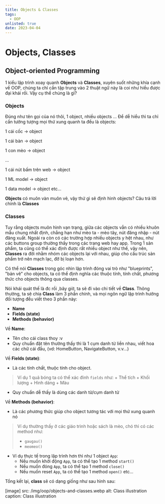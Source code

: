 ```yaml
---
title: Objects & Classes
tags:
  - OOP
unlisted: true
date: 2023-04-04
---
```


# Objects, Classes

## Object-oriented Programming

1 kiểu lập trình xoay quanh **Objects** và **Classes**, xuyên suốt những khía cạnh về OOP, chúng ta
chỉ cần tập trung vào 2 thuật ngữ này là coi như hiểu được đại khái rồi. Vậy cụ thể chúng là gì?

### Objects

Đúng như tên gọi của nó thôi, 1 object, nhiều objects ... Để dễ hiểu thì ta chỉ cần tưởng tượng mọi
thứ xung quanh ta đều là objects:

1 cái cốc -> object

1 cái bàn -> object

1 con mèo -> object

...


1 cái nút bấm trên web -> object

1 ML model -> object

1 data model -> object etc...

**Objects** có muôn vàn muôn vẻ, vậy thứ gì sẽ định hình objects? Câu trả lời chính là **Classes**

### Classes

Tuy rằng objects muôn hình vạn trạng, giữa các objects vẫn có nhiều khuôn mẫu chung nhất định,
chẳng hạn như mèo ta - mèo tây, nút đăng nhập - nút đăng xuất. Ngoài ra còn có các trường hợp nhiều
objects y hệt nhau, như các buttons group thường thấy trong các trang web hay app. Trong 1 sản
phẩm, ta cũng có thể xác định được rất nhiều object như thế, vậy nên, **Classes** ra đời nhằm nhóm
các objects lại với nhau, giúp cho cấu trúc sản phẩm trở nên mạch lạc, đỡ bị loạn hơn.

Có thể nói **Classes** trong góc nhìn lập trình đóng vai trò như "blueprints", "bản vẽ" cho objects,
ta có thể định nghĩa các thuộc tính, tính chất, phương thức cho objects thông qua classes.

Nói khái quát thế là đc rồi ,bây giờ, ta sẽ đi vào chi tiết về **Class**. Thông thường, ta sẽ chia
**Class** làm 3 phần chính, và mọi ngôn ngữ lập trình hướng đối tượng đều viết theo 3 phần này:

- **Name**
- **Fields (state)**
- **Methods (behavior)**

Về **Name**:

- Tên cho cái class thoy :v
- Quy chuẩn đặt tên thường thấy thì là 1 cụm danh từ liền nhau, viết hoa các chữ cái đầu, (vd: HomeButton, NavigateButton, v.v...)

Về **Fields (state)**:

- Là các tính chất, thuộc tính cho object.

> Ví dụ 1 quả bóng ta có thể xác đinh `fields` như: + Thể tích + Khối lượng + Hình dáng + Màu

- Quy chuẩn dễ thấy là dùng các danh từ/cụm danh từ

Về **Methods (behavior)**:

- Là các phương thức giúp cho object tương tác với mọi thứ xung quanh nó

> Ví dụ thường thấy ở các giáo trình hoặc sách là mèo, chó thì có các method như:
> - `gaugau()`
> - `meomeo()`

- Ví dụ thực tế trong lập trình hơn thì như 1 object `App`:
	- Nếu muốn khởi động `App`, ta có thể tạo 1 method `start()`
	- Nếu muốn đóng `App`, ta có thể tạo 1 method `close()`
	- Nếu muốn reset `App`, ta có thể tạo 1 method `open()` etc...

Tổng kết lại, **class** sẽ có dạng giống như sau hình sau:

[image]
  src: /img/oop/objects-and-classes.webp
  alt: Class illustration
  caption: Class illustration
